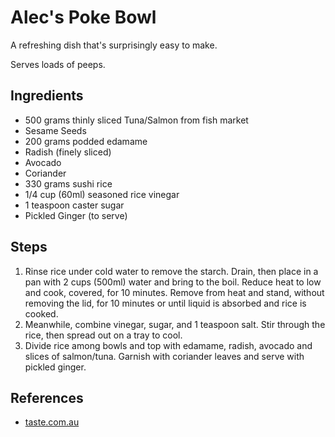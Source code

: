# Alec's Poke Bowl

A refreshing dish that's surprisingly easy to make.

Serves loads of peeps.

## Ingredients

- 500 grams thinly sliced Tuna/Salmon from fish market
- Sesame Seeds
- 200 grams podded edamame
- Radish (finely sliced)
- Avocado
- Coriander
- 330 grams sushi rice
- 1/4 cup (60ml) seasoned rice vinegar
- 1 teaspoon caster sugar
- Pickled Ginger (to serve)

## Steps

1. Rinse rice under cold water to remove the starch. Drain, then place in a pan with 2 cups (500ml) water and bring to the boil. Reduce heat to low and cook, covered, for 10 minutes. Remove from heat and stand, without removing the lid, for 10 minutes or until liquid is absorbed and rice is cooked.
2. Meanwhile, combine vinegar, sugar, and 1 teaspoon salt. Stir through the rice, then spread out on a tray to cool.
3. Divide rice among bowls and top with edamame, radish, avocado and slices of salmon/tuna. Garnish with coriander leaves and serve with pickled ginger.

## References
- [taste.com.au](https://www.taste.com.au/recipes/sushi-rice-salad/cbc2ad30-14bf-4ff4-9f4a-f66540cbe7df)
